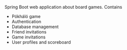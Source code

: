 Spring Boot web application about board games.
Contains
- Pókháló game
- Authentication
- Database management
- Friend invitations
- Game invitations
- User profiles and scoreboard
